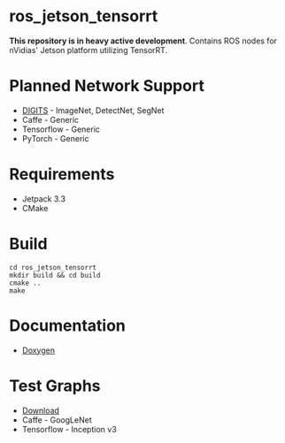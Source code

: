 # ros_jetson_tensorrt
**This repository is in heavy active development**. Contains
ROS nodes for nVidias' Jetson platform utilizing TensorRT.

# Planned Network Support
- [DIGITS][digits] - ImageNet, DetectNet, SegNet
- Caffe - Generic
- Tensorflow - Generic
- PyTorch - Generic

# Requirements
- Jetpack 3.3
- CMake

# Build
```
cd ros_jetson_tensorrt
mkdir build && cd build
cmake ..
make
```

# Documentation
- [Doxygen][docs]

# Test Graphs
- [Download][test_graphs]
- Caffe - GoogLeNet
- Tensorflow - Inception v3

[digits]: https://github.com/NVIDIA/DIGITS
[docs]: https://csvance.github.io/ros_jetson_tensorrt/
[test_graphs]: https://www.dropbox.com/s/t4mso4qwa64dsh7/models.zip?dl=0
